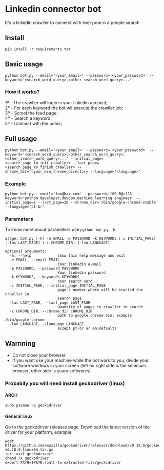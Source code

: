 # Linkedin connector bot

It's a linkedin crawller to connect with everyone in a people search

## Install
```
pip intall -r requirements.txt
```

## Basic usage
```
python bot.py --email='<your_email>' --password='<your_password>' --keyword='<search_word_query>,<other_search_word_query>..."
```

### How it works?
1º - The crawller will login in your linkedin account;<br>
2º - For each keyword the bot wil execute the crawller job;<br>
3º - Scrool the feed page;<br>
4º - Search a keyword;<br>
5º - Connect with the users;<br>

## Full usage
```
python bot.py --email='<your_email>' --password='<your_password>' --keyword='<search_word_query>,<other_search_word_query>,<other_search_word_query>...' --initial_page=<search_page_to_init_crawller> --last_page=<search_page_to_finish_crawller> --chrome_dir='<your_bin_chrome_directory --language='<language>'
```

### Example
```
python bot.py --email='foo@bar.com' --password='f00_B@r123' --keyword='python developer,devops,machine learning engineer' --initial_page=1 --last_page=20 --chrome_dir='/bin/google-chrome-stable' --language='pt-br'
```

### Parameters
To know more about parameters use `python bot.py -h`:

```
usage: bot.py [-h] -e EMAIL -p PASSWORD -k KEYWORDS [-i INITIAL_PAGE]              [-las LAST_PAGE] [-c CHROME_DIR] [-lan LANGUAGE]

optional arguments:
  -h, --help            show this help message and exit
  -e EMAIL, --email EMAIL
                        Your linkedin e-mail
  -p PASSWORD, --password PASSWORD
                        Your linkedin password
  -k KEYWORDS, --keywords KEYWORDS
                        Your search word
  -i INITIAL_PAGE, --initial_page INITIAL_PAGE
                        page's number where will be started the crawller in
                        search page
  -las LAST_PAGE, --last_page LAST_PAGE
                        Quantity of pages to crawller in search
  -c CHROME_DIR, --chrome_dir CHROME_DIR
                        path to google chrome bin, example: /bin/google-chrome
  -lan LANGUAGE, --language LANGUAGE
                        accept pt-br or en(default)
```

## Warnning
- Do not close your browser
- If you want use your machine while the bot work to you, divide your software windows in your screen (left ou right side is the selenium browser, other side is yours softwares)

### Probabily you will need install geckodriver (linux)

#### ARCH
```
sudo pacman -S geckodriver
```

#### General linux

Go to the geckodriver releases page. Download the latest version of the driver for your platform, example:
```
wget https://github.com/mozilla/geckodriver/releases/download/v0.18.0/geckodriver-v0.18.0-linux64.tar.gz
tar -xvzf geckodriver*
chmod +x geckodriver
export PATH=$PATH:/path-to-extracted-file/geckodriver
```